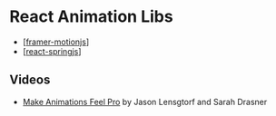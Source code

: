 # React Animation Libs

- [[framer-motionjs]]
- [[react-springjs]]

## Videos

- [Make Animations Feel Pro](https://www.youtube.com/watch?v=7JqdX6klSZs) by Jason Lensgtorf and Sarah Drasner

[//begin]: # "Autogenerated link references for markdown compatibility"
[framer-motionjs]: framer-motionjs "Framer Motion JS"
[react-springjs]: react-springjs "React Spring JS"
[//end]: # "Autogenerated link references"
